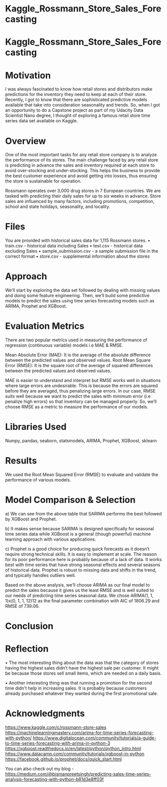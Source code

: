 # Kaggle_Rossmann_Store_Sales_Forecasting

# Kaggle_Rossmann_Store_Sales_Forecasting

# Motivation 
I was always fascinated to know how retail stores and distributors make predictions for the inventory they need to keep at each of their store. Recently, I got to know that there are sophisticated predictive models available that take into consideration seasonality and trends. So, when I got an opportunity to do a Capstone project as part of my Udacity Data Scientist Nano degree, I thought of exploring a famous retail store time series data set available on Kaggle.

# Overview
One of the most important tasks for any retail store company is to analyze the performance of its stores. The main challenge faced by any retail store is predicting in advance the sales and inventory required at each store to avoid over-stocking and under-stocking. This helps the business to provide the best customer experience and avoid getting into losses, thus ensuring the store is sustainable for operation.

Rossmann operates over 3,000 drug stores in 7 European countries. We are tasked with predicting their daily sales for up to six weeks in advance. Store sales are influenced by many factors, including promotions, competition, school and state holidays, seasonality, and locality. 

# Files
You are provided with historical sales data for 1,115 Rossmann stores. 
•	train.csv - historical data including Sales
•	test.csv - historical data excluding Sales
•	sample_submission.csv - a sample submission file in the correct format
•	store.csv - supplemental information about the stores

# Approach
We’ll start by exploring the data set followed by dealing with missing values and doing some feature engineering. Then, we’ll build some predictive models to predict the sales using time series forecasting models such as ARIMA, Prophet and XGBoost.

# Evaluation Metrics
There are two popular metrics used in measuring the performance of regression (continuous variable) models i.e MAE & RMSE.

Mean Absolute Error (MAE): It is the average of the absolute difference between the predicted values and observed values.
Root Mean Square Error (RMSE): It is the square root of the average of squared differences between the predicted values and observed values.

MAE is easier to understand and interpret but RMSE works well in situations where large errors are undesirable. This is because the errors are squared before they are averaged, thus penalizing large errors. In our case, RMSE suits well because we want to predict the sales with minimum error (i.e penalize high errors) so that inventory can be managed properly.
So, we’ll choose RMSE as a metric to measure the performance of our models.

# Libraries Used
Numpy, pandas, seaborn, statsmodels, ARIMA, Prophet, XGBoost, sklearn

# Results
We used the Root Mean Squared Error (RMSE) to evaluate and validate the performance of various models. 


# Model Comparison & Selection
a) We can see from the above table that SARIMA performs the best followed by XGBoost and Prophet.

b) It makes sense because SARIMA is designed specifically for seasonal time series data while XGBoost is a general (though powerful) machine learning approach with various applications.

c) Prophet is a good choice for producing quick forecasts as it doesn’t require strong technical skills. It is easy to implement at scale. The reason for its poor performance here is probably because of a lack of data. It works best with time series that have strong seasonal effects and several seasons of historical data. Prophet is robust to missing data and shifts in the trend, and typically handles outliers well.

Based on the above analysis, we’ll choose ARIMA as our final model to predict the sales because it gives us the least RMSE and is well suited to our needs of predicting time series seasonal data. We chose ARIMA(1, 1, 1)x(0, 1, 1, 12)12 as the final parameter combination with AIC of 1806.29 and RMSE of 739.06.

# Conclusion

# Reflection
•	The most interesting thing about the data was that the category of stores having the highest sales didn’t have the highest sale per customer. It might be because those stores sell small items, which are needed on a daily basis.

•	Another interesting thing was that running a promotion for the second time didn’t help in increasing sales. It is probably because customers already purchased whatever they wanted during the first promotional sale.

# Acknowledgments

https://www.kaggle.com/c/rossmann-store-sales
https://machinelearningmastery.com/arima-for-time-series-forecasting-with-python/
https://www.digitalocean.com/community/tutorials/a-guide-to-time-series-forecasting-with-arima-in-python-3
https://xgboost.readthedocs.io/en/latest/python/python_intro.html
https://www.datacamp.com/community/tutorials/xgboost-in-python
https://facebook.github.io/prophet/docs/quick_start.html

You can also check out my blog - https://medium.com/@bismanpreetsingh/predicting-sales-time-series-analysis-forecasting-with-python-b81d3e8ff03f

